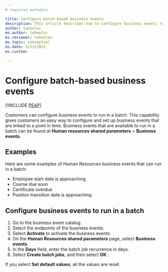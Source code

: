 ```yaml
---
# required metadata

title: Configure batch-based business events
description: This article describes how to configure business events to run in a batch in Microsoft Dynamics 365 Human Resources.
author: twheeloc
ms.author: twheeloc
ms.reviewer: twheeloc
ms.topic: conceptual
ms.date: 5/23/2023
ms.custom:

---
```


# Configure batch-based business events

[!INCLUDE [PEAP](../../includes/peap-2.md)]

Customers can configure business events to run in a batch. This capability gives customers an easy way to configure and set up business events that are linked to a point in time. Business events that are available to run in a batch can be found at **Human resources shared parameters** \> **Business events**.

## Examples

Here are some examples of Human Resources business events that can run in a batch:

- Employee start date is approaching
- Course due soon 
- Certificate overdue 
- Position transition date is approaching

## Configure business events to run in a batch

1. Go to the business event catalog.
2. Select the endpoints of the business events.
3. Select **Activate** to activate the business events.
4. On the **Human Resources shared parameters** page, select **Business events**.
5. In the **Days** field, enter the batch job recurrence in days.
6. Select **Create batch jobs**, and then select **OK**.

If you select **Set default values**, all the values are reset.
